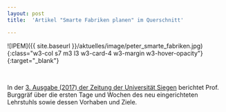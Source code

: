 ```yaml
---
layout: post
title:  'Artikel "Smarte Fabriken planen" im Querschnitt'

---
```


![IPEM]({{ site.baseurl }}/aktuelles/image/peter_smarte_fabriken.jpg){:class="w3-col s7 m3 l3 w3-card-4 w3-margin w3-hover-opacity"}{:target="_blank"}

<br>

In der [3. Ausgabe (2017) der Zeitung der Universität Siegen]({{site.baseurl}}/aktuelles/1707_querschnitt_s.6-7.pdf) berichtet Prof. Burggräf über die ersten Tage und Wochen des neu eingerichteten Lehrstuhls sowie dessen Vorhaben und Ziele. 


